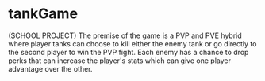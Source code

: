 # tankGame
(SCHOOL PROJECT) The premise of the game is a PVP and PVE hybrid where player tanks can choose to kill either the enemy tank or go directly to the second player to win the PVP fight. Each enemy has a chance to drop perks that can increase the player's stats which can give one player advantage over the other. 
